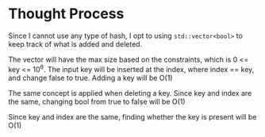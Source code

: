 # Thought Process

Since I cannot use any type of hash, I opt to using `std::vector<bool>` to keep track of what is added and deleted.

The vector will have the max size based on the constraints, which is 0 <= key <= 10<sup>6</sup>. The input key will be inserted at the index, where index == key, and change false to true. Adding a key will be O(1)

The same concept is applied when deleting a key. Since key and index are the same, changing bool from true to false will be O(1)

Since key and index are the same, finding whether the key is present will be O(1)
